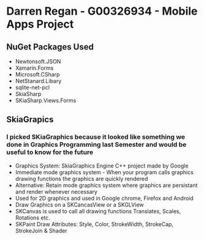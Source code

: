 # Darren Regan - G00326934 - Mobile Apps Project

## NuGet Packages Used
* Newtonsoft.JSON
* Xamarin.Forms
* Microsoft.CSharp
* NetStanard.Libary
* sqlite-net-pcl
* SkiaSharp
* SKiaSharp.Views.Forms

## SkiaGrapics
 ### I picked SKiaGraphics because it looked like something we done in Graphics Programming last Semester and would be useful to know for the future
 * Graphics System: SkiaGraphics Engine C++ project made by Google
 * Immediate mode graphics system - When your program calls graphics drawing functions the graphics are quickly rendered
 * Alternative: Retain mode graphics system where graphics are persistant and render whenever necessary
 * Used for 2D graphics and used in Google chrome, Firefox and Android
 * Draw Graphics on a SKCancasView or a SKGLView
 * SKCanvas is used to call all drawing functions Translates, Scales, Rotations etc.
 * SKPaint Draw Attributes: Style, Color, StrokeWidth, StrokeCap, StrokeJoin & Shader